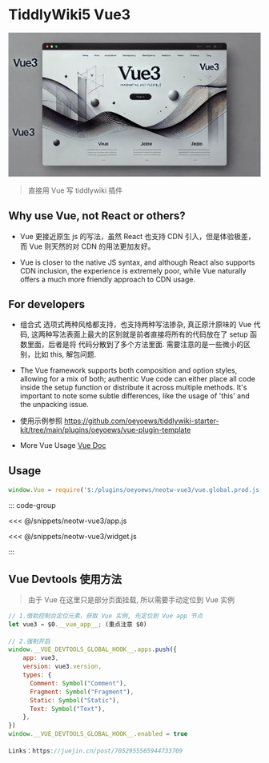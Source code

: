 # TiddlyWiki5 Vue3

<img src="./img/vue3.webp" class="rounded-md mt-2" alt=""/>

<!-- https://unpkg.com/vue@3.4.33/dist/vue.global.prod.js -->
<!-- echo 'module.exports=Vue' >> vue.global.prod.js  -->
> 直接用 Vue 写 tiddlywiki 插件

## Why use Vue, not React or others?

* Vue 更接近原生 js 的写法，虽然 React 也支持 CDN 引入，但是体验极差，而 Vue 则天然的对 CDN 的用法更加友好。

* Vue is closer to the native JS syntax, and although React also supports CDN inclusion, the experience is extremely poor, while Vue naturally offers a much more friendly approach to CDN usage.

<!-- https://unpkg.com/browse/vue@3.4.21/dist/vue.global.prod.js -->

## For developers

* 组合式 选项式两种风格都支持，也支持两种写法掺杂, 真正原汁原味的 Vue 代码, 这两种写法表面上最大的区别就是前者直接将所有的代码放在了 setup 函数里面，后者是将 代码分散到了多个方法里面. 需要注意的是一些微小的区别，比如 this, 解包问题.

* The Vue framework supports both composition and option styles, allowing for a mix of both; authentic Vue code can either place all code inside the setup function or distribute it across multiple methods. It's important to note some subtle differences, like the usage of 'this' and the unpacking issue.

* 使用示例参照 https://github.com/oeyoews/tiddlywiki-starter-kit/tree/main/plugins/oeyoews/vue-plugin-template

* More Vue Usage [Vue Doc](https://cn.vuejs.org/guide/essentials/application.html)

## Usage

```js
window.Vue = require('$:/plugins/oeyoews/neotw-vue3/vue.global.prod.js')
```

::: code-group

<<< @/snippets/neotw-vue3/app.js

<<< @/snippets/neotw-vue3/widget.js

:::

## Vue Devtools 使用方法


> 由于 Vue 在这里只是部分页面挂载, 所以需要手动定位到 Vue 实例

```js
// 1.借助控制台定位元素，获取 Vue 实例, 先定位到 Vue app 节点
let vue3 = $0.__vue_app__; (重点注意 $0)

// 2.强制开启
window.__VUE_DEVTOOLS_GLOBAL_HOOK__.apps.push({
    app: vue3,
    version: vue3.version,
    types: {
      Comment: Symbol("Comment"),
      Fragment: Symbol("Fragment"),
      Static: Symbol("Static"),
      Text: Symbol("Text"),
    },
})
window.__VUE_DEVTOOLS_GLOBAL_HOOK__.enabled = true

Links：https://juejin.cn/post/7052955565944733709
```